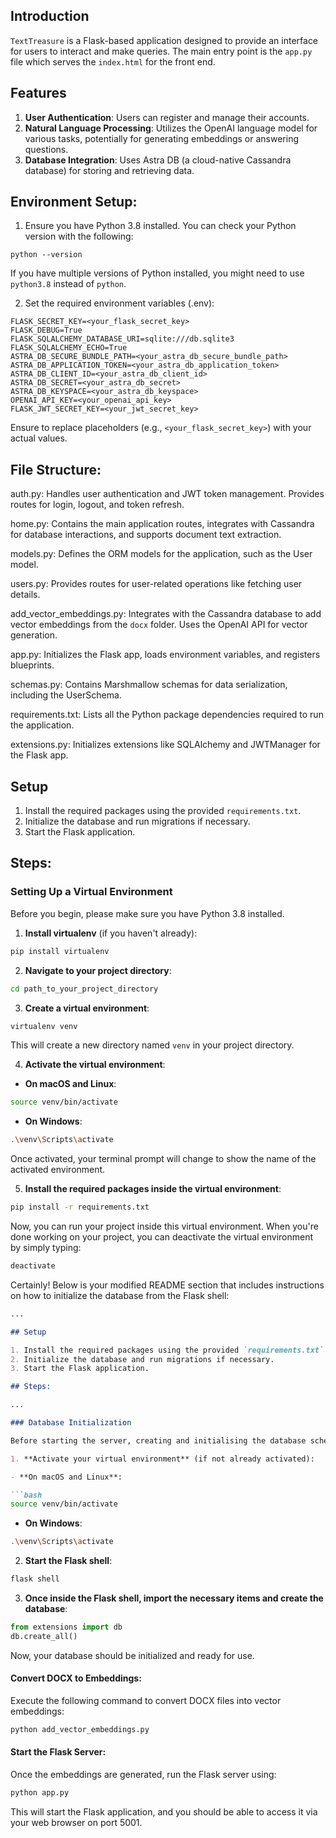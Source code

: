 
## Introduction

`TextTreasure` is a Flask-based application designed to provide an interface for users to interact and make queries. The main entry point is the `app.py` file which serves the `index.html` for the front end.

## Features

1. **User Authentication**: Users can register and manage their accounts.
2. **Natural Language Processing**: Utilizes the OpenAI language model for various tasks, potentially for generating embeddings or answering questions.
3. **Database Integration**: Uses Astra DB (a cloud-native Cassandra database) for storing and retrieving data.


## Environment Setup:

1. Ensure you have Python 3.8 installed. You can check your Python version with the following:

```
python --version
```

If you have multiple versions of Python installed, you might need to use `python3.8` instead of `python`.

2. Set the required environment variables (.env):

```
FLASK_SECRET_KEY=<your_flask_secret_key>
FLASK_DEBUG=True
FLASK_SQLALCHEMY_DATABASE_URI=sqlite:///db.sqlite3
FLASK_SQLALCHEMY_ECHO=True
ASTRA_DB_SECURE_BUNDLE_PATH=<your_astra_db_secure_bundle_path>
ASTRA_DB_APPLICATION_TOKEN=<your_astra_db_application_token>
ASTRA_DB_CLIENT_ID=<your_astra_db_client_id>
ASTRA_DB_SECRET=<your_astra_db_secret>
ASTRA_DB_KEYSPACE=<your_astra_db_keyspace>
OPENAI_API_KEY=<your_openai_api_key>
FLASK_JWT_SECRET_KEY=<your_jwt_secret_key>
```

Ensure to replace placeholders (e.g., `<your_flask_secret_key>`) with your actual values.


## File Structure:

auth.py: Handles user authentication and JWT token management. Provides routes for login, logout, and token refresh.  


home.py: Contains the main application routes, integrates with Cassandra for database interactions, and supports document text extraction.  


models.py: Defines the ORM models for the application, such as the User model.  


users.py: Provides routes for user-related operations like fetching user details.  


add_vector_embeddings.py: Integrates with the Cassandra database to add vector embeddings from the `docx` folder. Uses the OpenAI API for vector generation.  


app.py: Initializes the Flask app, loads environment variables, and registers blueprints.  


schemas.py: Contains Marshmallow schemas for data serialization, including the UserSchema.  


requirements.txt: Lists all the Python package dependencies required to run the application.  


extensions.py: Initializes extensions like SQLAlchemy and JWTManager for the Flask app.  



## Setup

1. Install the required packages using the provided `requirements.txt`.
2. Initialize the database and run migrations if necessary.
3. Start the Flask application.

## Steps:


### Setting Up a Virtual Environment

Before you begin, please make sure you have Python 3.8 installed. 

1. **Install virtualenv** (if you haven't already):

```bash
pip install virtualenv
```

2. **Navigate to your project directory**:

```bash
cd path_to_your_project_directory
```

3. **Create a virtual environment**:

```bash
virtualenv venv
```

This will create a new directory named `venv` in your project directory.

4. **Activate the virtual environment**:

- **On macOS and Linux**:

```bash
source venv/bin/activate
```

- **On Windows**:

```bash
.\venv\Scripts\activate
```

Once activated, your terminal prompt will change to show the name of the activated environment.

5. **Install the required packages inside the virtual environment**:

```bash
pip install -r requirements.txt
```

Now, you can run your project inside this virtual environment. When you're done working on your project, you can deactivate the virtual environment by simply typing:

```bash
deactivate
```

Certainly! Below is your modified README section that includes instructions on how to initialize the database from the Flask shell:

```markdown
...

## Setup

1. Install the required packages using the provided `requirements.txt`.
2. Initialize the database and run migrations if necessary.
3. Start the Flask application.

## Steps:

...

### Database Initialization

Before starting the server, creating and initialising the database schema is important. Here are the steps to do it from the Flask shell:

1. **Activate your virtual environment** (if not already activated):

- **On macOS and Linux**:

```bash
source venv/bin/activate
```

- **On Windows**:

```bash
.\venv\Scripts\activate
```

2. **Start the Flask shell**:

```bash
flask shell
```

3. **Once inside the Flask shell, import the necessary items and create the database**:

```python
from extensions import db
db.create_all()
```

Now, your database should be initialized and ready for use.



#### Convert DOCX to Embeddings:

Execute the following command to convert DOCX files into vector embeddings:

```bash
python add_vector_embeddings.py
```

#### Start the Flask Server:

Once the embeddings are generated, run the Flask server using:

```bash
python app.py
```

This will start the Flask application, and you should be able to access it via your web browser on port 5001.




